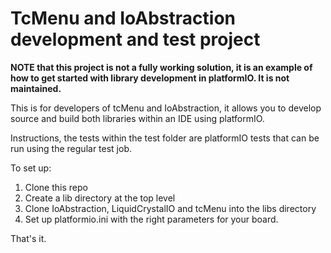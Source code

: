 # TcMenu and IoAbstraction development and test project

**NOTE that this project is not a fully working solution, it is an example of how to get started with library development in platformIO. It is not maintained.**

This is for developers of tcMenu and IoAbstraction, it allows you to develop source and build both libraries within an IDE using platformIO.

Instructions, the tests within the test folder are platformIO tests that can be run using the regular test job.

To set up:

1. Clone this repo
2. Create a lib directory at the top level
3. Clone  IoAbstraction, LiquidCrystalIO and tcMenu into the libs directory
4. Set up platformio.ini with the right parameters for your board.

That's it.
